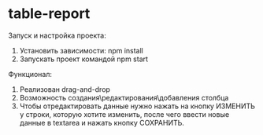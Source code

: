 # table-report

  Запуск и настройка проекта:
  1) Установить зависимости: npm install
  2) Запускать проект командой npm start
  
  Функционал:
  1) Реализован drag-and-drop
  2) Возможность создания\редактирования\добавления столбца
  3) Чтобы отредактировать данные нужно нажать на кнопку ИЗМЕНИТЬ у строки, которую хотите изменить, после чего ввести новые данные в textarea и нажать кнопку СОХРАНИТЬ.
  
